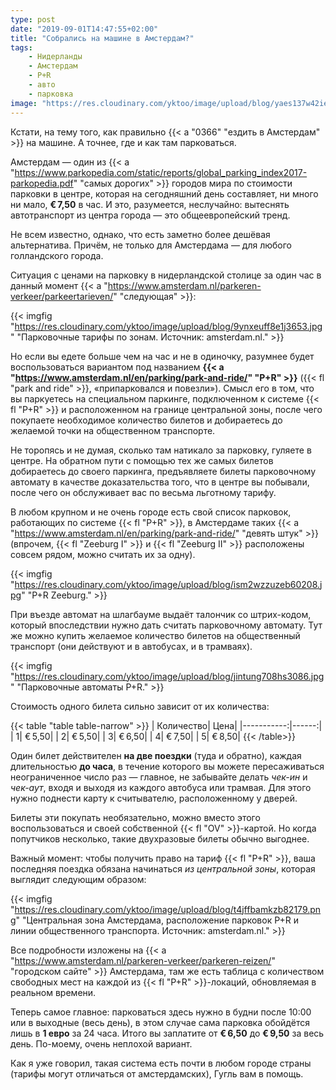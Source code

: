 ```yaml
---
type: post
date: "2019-09-01T14:47:55+02:00"
title: "Собрались на машине в Амстердам?"
tags:
    - Нидерланды
    - Амстердам
    - P+R
    - авто
    - парковка
image: "https://res.cloudinary.com/yktoo/image/upload/blog/yaes137w42ie0921.jpg"
---
```


Кстати, на тему того, как правильно {{< a "0366" "ездить в Амстердам" >}} на машине. А точнее, где и как там парковаться.

Амстердам — один из {{< a "https://www.parkopedia.com/static/reports/global_parking_index2017-parkopedia.pdf" "самых дорогих" >}} городов мира по стоимости парковки в центре, которая на сегодняшний день составляет, ни много ни мало, **€ 7,50** в час. И это, разумеется, неслучайно: вытеснять автотранспорт из центра города — это общеевропейский тренд.

Не всем известно, однако, что есть заметно более дешёвая альтернатива. Причём, не только для Амстердама — для любого голландского города.

<!--more-->

Ситуация с ценами на парковку в нидерландской столице за один час в данный момент {{< a "https://www.amsterdam.nl/parkeren-verkeer/parkeertarieven/" "следующая" >}}:

{{< imgfig "https://res.cloudinary.com/yktoo/image/upload/blog/9ynxeuff8e1j3653.jpg" "Парковочные тарифы по зонам. Источник: amsterdam.nl." >}}

Но если вы едете больше чем на час и не в одиночку, разумнее будет воспользоваться вариантом под названием **{{< a "https://www.amsterdam.nl/en/parking/park-and-ride/" "P+R" >}}** ({{< fl "park and ride" >}}, «припарковался и повезли»). Смысл его в том, что вы паркуетесь на специальном паркинге, подключенном к системе {{< fl "P+R" >}} и расположенном на границе центральной зоны, после чего покупаете необходимое количество билетов и добираетесь до желаемой точки на общественном транспорте.

Не торопясь и не думая, сколько там натикало за парковку, гуляете в центре. На обратном пути с помощью тех же самых билетов добираетесь до своего паркинга, предъявляете билеты парковочному автомату в качестве доказательства того, что в центре вы побывали, после чего он обслуживает вас по весьма льготному тарифу.

В любом крупном и не очень городе есть свой список парковок, работающих по системе {{< fl "P+R" >}}, в Амстердаме таких {{< a "https://www.amsterdam.nl/en/parking/park-and-ride/" "девять штук" >}} (впрочем, {{< fl "Zeeburg I" >}} и {{< fl "Zeeburg II" >}} расположены совсем рядом, можно считать их за одну).

{{< imgfig "https://res.cloudinary.com/yktoo/image/upload/blog/ism2wzzuzeb60208.jpg" "P+R Zeeburg." >}}

При въезде автомат на шлагбауме выдаёт талончик со штрих-кодом, который впоследствии нужно дать считать парковочному автомату. Тут же можно купить желаемое количество билетов на общественный транспорт (они действуют и в автобусах, и в трамваях).

{{< imgfig "https://res.cloudinary.com/yktoo/image/upload/blog/jintung708hs3086.jpg" "Парковочные автоматы P+R." >}}

Стоимость одного билета сильно зависит от их количества:

{{< table "table table-narrow" >}}
|  Количество|   Цена|
|-----------:|------:|
|           1| € 5,50|
|           2| € 5,50|
|           3| € 6,50|
|           4| € 7,50|
|           5| € 8,50|
{{< /table>}}

Один билет действителен **на две поездки** (туда и обратно), каждая длительностью **до часа**, в течение которого вы можете пересаживаться неограниченное число раз — главное, не забывайте делать *чек-ин* и *чек-аут*, входя и выходя из каждого автобуса или трамвая. Для этого нужно поднести карту к считывателю, расположенному у дверей.

Билеты эти покупать необязательно, можно вместо этого воспользоваться и своей собственной {{< fl "OV" >}}-картой. Но когда попутчиков несколько, такие двухразовые билеты обычно выгоднее.

Важный момент: чтобы получить право на тариф {{< fl "P+R" >}}, ваша последняя поездка обязана начинаться *из центральной зоны*, которая выглядит следующим образом:

{{< imgfig "https://res.cloudinary.com/yktoo/image/upload/blog/t4jffbamkzb82179.png" "Центральная зона Амстердама, расположение парковок P+R и линии общественного транспорта. Источник: amsterdam.nl." >}}

Все подробности изложены на {{< a "https://www.amsterdam.nl/parkeren-verkeer/parkeren-reizen/" "городском сайте" >}} Амстердама, там же есть таблица с количеством свободных мест на каждой из {{< fl "P+R" >}}-локаций, обновляемая в реальном времени.

Теперь самое главное: парковаться здесь нужно в будни после 10:00 или в выходные (весь день), в этом случае сама парковка обойдётся лишь в **1 евро** за 24 часа. Итого вы заплатите от **€ 6,50** до **€ 9,50** за весь день. По-моему, очень неплохой вариант.

Как я уже говорил, такая система есть почти в любом городе страны (тарифы могут отличаться от амстердамских), Гугль вам в помощь.


